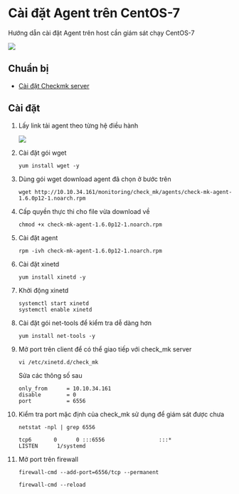 # Cài đặt Agent trên CentOS-7

Hướng dẫn cài đặt Agent trên host cần giám sát chạy CentOS-7

<img src="https://i.imgur.com/fOwE3ND.png">

## Chuẩn bị
- [Cài đặt Checkmk server](2-InstallCheckmkOnCentOS7.md)

## Cài đặt
1. Lấy link tải agent theo từng hệ điều hành

    <img src="https://i.imgur.com/VEJt4zP.png">

2. Cài đặt gói wget
    ```
    yum install wget -y 
    ```

3. Dùng gói wget download agent đã chọn ở bước trên
    ```
    wget http://10.10.34.161/monitoring/check_mk/agents/check-mk-agent-1.6.0p12-1.noarch.rpm
    ```

4. Cấp quyền thực thi cho file vừa download về
    ```
    chmod +x check-mk-agent-1.6.0p12-1.noarch.rpm
    ```

5. Cài đặt agent
    ```
    rpm -ivh check-mk-agent-1.6.0p12-1.noarch.rpm
    ```

6. Cài đặt xinetd
    ```
    yum install xinetd -y
    ```

7. Khởi động xinetd
    ```
    systemctl start xinetd
    systemctl enable xinetd
    ```

8. Cài đặt gói net-tools để kiểm tra dễ dàng hơn
    ```
    yum install net-tools -y
    ```

9. Mở port trên client để có thể giao tiếp với check_mk server
    ```
    vi /etc/xinetd.d/check_mk
    ```
    Sửa các thông số sau
    ```
    only_from      = 10.10.34.161
    disable        = 0
    port           = 6556
    ```

10. Kiểm tra port mặc định của check_mk sử dụng để giám sát được chưa
    ```
    netstat -npl | grep 6556

    tcp6       0      0 :::6556                 :::*                    LISTEN      1/systemd
    ```

11. Mở port trên firewall
    ```
    firewall-cmd --add-port=6556/tcp --permanent
    
    firewall-cmd --reload
    ```